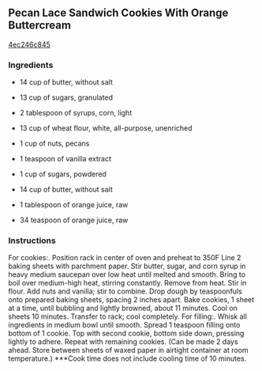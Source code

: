 ## Pecan Lace Sandwich Cookies With Orange Buttercream

[4ec246c845](http://www.food.com/recipe/pecan-lace-sandwich-cookies-with-orange-buttercream-212567)

### Ingredients

 - 14 cup of butter, without salt

 - 13 cup of sugars, granulated

 - 2 tablespoon of syrups, corn, light

 - 13 cup of wheat flour, white, all-purpose, unenriched

 - 1 cup of nuts, pecans

 - 1 teaspoon of vanilla extract

 - 1 cup of sugars, powdered

 - 14 cup of butter, without salt

 - 1 tablespoon of orange juice, raw

 - 34 teaspoon of orange juice, raw

### Instructions

For cookies:. Position rack in center of oven and preheat to 350F Line 2 baking sheets with parchment paper. Stir butter, sugar, and corn syrup in heavy medium saucepan over low heat until melted and smooth. Bring to boil over medium-high heat, stirring constantly. Remove from heat. Stir in flour. Add nuts and vanilla; stir to combine. Drop dough by teaspoonfuls onto prepared baking sheets, spacing 2 inches apart. Bake cookies, 1 sheet at a time, until bubbling and lightly browned, about 11 minutes. Cool on sheets 10 minutes. Transfer to rack; cool completely. For filling:. Whisk all ingredients in medium bowl until smooth. Spread 1 teaspoon filling onto bottom of 1 cookie. Top with second cookie, bottom side down, pressing lightly to adhere. Repeat with remaining cookies. (Can be made 2 days ahead. Store between sheets of waxed paper in airtight container at room temperature.) ***Cook time does not include cooling time of 10 minutes.